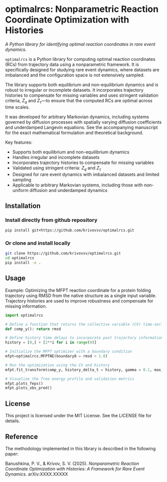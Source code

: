 # optimalrcs: Nonparametric Reaction Coordinate Optimization with Histories

*A Python library for identifying optimal reaction coordinates in rare event dynamics.*

`optimalrcs` is a Python library for computing optimal reaction coordinates (RCs) from trajectory data using a nonparametric framework. It is specifically designed for studying rare event dynamics, where datasets are imbalanced and the configuration space is not extensively sampled.

The library supports both equilibrium and non-equilibrium dynamics and is robust to irregular or incomplete datasets. It incorporates trajectory histories to compensate for missing variables and uses stringent validation criteria, $Z_q$ and $Z_\tau$—to ensure that the computed RCs are optimal across time scales.

It was developed for arbitrary Markovian dynamics, including systems governed by diffusion processes with spatially varying diffusion coefficients and underdamped Langevin equations. See the accompanying manuscript for the exact mathematical formulation and theoretical background.


Key features:
- Supports both equilibrium and non-equilibrium dynamics
- Handles irregular and incomplete datasets
- Incorporates trajectory histories to compensate for missing variables
- Validated using stringent criteria: $Z_q$ and $Z_\tau$
- Designed for rare event dynamics with imbalanced datasets and limited sampling
- Applicable to arbitrary Markovian systems, including those with non-uniform diffusion and underdamped dynamics


## Installation

### Install directly from github repository

```bash
pip install git+https://github.com/krivovsv/optimalrcs.git
```
### Or clone and install locally

```bash
git clone https://github.com/krivovsv/optimalrcs.git
cd optimalrcs
pip install -e .
```

## Usage

Example: Optimizing the MFPT reaction coordinate for a protein folding trajectory using RMSD
from the native structure as a single input variable. Trajectory histories are used to
improve robustness and compensate for missing information.

```python
import optimalrcs

# Define a function that returns the collective variable (CV) time-series
def comp_y(): return rmsd

# Define history time delays to incorporate past trajectory information
history = [0,] + [2**i for i in range(9)]

# Initialize the MFPT optimizer with a boundary condition
mfpt=optimalrcs.MFPTNE(boundary0 = rmsd < 1.0)

# Run the optimization using the CV and history
mfpt.fit_transform(comp_y, history_delta_t = history, gamma = 0.1, max_iter=100000)

# Visualize the free energy profile and validation metrics
mfpt.plots_feps()
mfpt.plots_obs_pred()
```

## License

This project is licensed under the MIT License. See the LICENSE file for details.

## Reference

The methodology implemented in this library is described in the following paper:

Banushkina, P. V., & Krivov, S. V. (2025). *Nonparametric Reaction Coordinate Optimization with Histories: A Framework for
Rare Event Dynamics*. arXiv:XXXX.XXXXX
